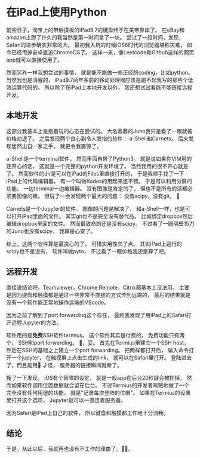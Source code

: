 # 在iPad上使用Python

前些日子，淘宝上的带触摸板的iPad9.7的键盘终于在美帝靠岸了。
在eBay和amazon上蹲了许久的我当然是第一时间拿了一块。
尝试了一段时间，发现，Safari的进步确实非常的大。
最初我入坑的时候iOS6时代的浏览器堪称灾难，
如今已经甩掉安卓直追ChromeOS了。
这样一来，像Leetcode和Github这样的网页app就可以直接使用了。

然而另外一样我想尝试的事情，
就是能不能做一些正经的coding，比如python。
当然我也是清醒的，
iPad9.7两年多前的移动处理器应该是跑不起我写的那些个低效运算代码的。
所以除了在iPad上本地开发以外，
我还想试试看能不能链接远程开发。

## 本地开发
这部分我基本上是抱着玩的心态在尝试的。
大名鼎鼎的Juno我只是看了一眼就被价格劝退了。
之后发现两个良心到令人发指的软件：
a-Shell和Carnets。
后来发现居然出自一家之手，
就更令我震惊了。

a-Shell是一个terminal软件，
然而里面自带了Python3。
就是说如果你VIM用的还开心的话，
这就是一个完整的python开发环境了。
当然我用的很不开心就是了。
然而软件的dir是可以在iPad的Files里直接打开的，
于是我顺手找了一下iPad上的代码编辑器，
有一个叫做Kodex的用起来还不错。
于是可以利用分屏的功能，
一边terminal一边编辑器。
没有图像是肯定的了，
但也不是所有的活都必须要图像的嘛。
但玩了一会发现两个最大的问题：
没有scipy，没有git。
👋

Carnets是一个Jupyter的软件。
图像的问题是解决了，
和a-Shell一样，也是可以打开iPad里面的文件。
其实git也不是完全没有替代品，
比如绑定dropbox然后编辑dropbox里面的文件。
然而最致命的还是没有scipy。
不过看了一眼隔壁15刀的Juno也没有scipy，
我算是心安了。

综上，这两个软件算是最良心的了，
可惜实用性欠了点。
其实iPad上运行的scipy也不是没有，
软件叫做pyto，
不过看了一眼价格我还是算了吧。

## 远程开发
直接说结论吧，Teamviewer，Chrome Remote，Citrix都基本上没法用。
主要是因为键盘和触摸都是通过一些非常不直接的方式传到远端的，
最后的结果就是没有一个软件能正常地操作远端的VScode。

因为之前了解到了port forwarding这个存在，
最终我发现了用iPad上的Safari打开远程Jupyter的方法。

软件用的是**免费**SSH软件termius。
这个软件其实是付费的，
免费功能只有两个，
SSH和port forwarding。
🤔，妥。
首先在Termius里建立一个SSH host，
然后在SSH的基础之上建立一个port forwarding。
把两样都打开后，
输入命令打开一个jupyter，
在触摸屏上点击生成的link，
就可以在Safari里打开。
登陆进去了，而且能用~~🎉~~
才怪，
服务器的链接瞬间就断了。

搜了一下发现，
iOS有个智障的设定，
就是一般app在后台20秒就会被挂掉，
然而如果软件调用位置数据就会留在后台。
不过Termius的开发者鸡贼地做了一个完全没有任何用途的功能，
就是"记录每次登陆的位置"。
如果在Termius的设置里打开这个选项，
Jupyter就可以一直连着服务器。

因为Safari是iPad上自己的软件，
所以键盘和触摸都工作地十分流畅。

## 结论
于是，从此以后，我就再也没有不工作的理由了。🤦‍♂️。
